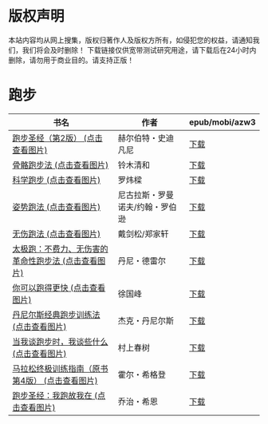 # 版权声明

本站内容均从网上搜集，版权归著作人及版权方所有，如侵犯您的权益，请通知我们，我们将会及时删除！ 下载链接仅供宽带测试研究用途，请下载后在24小时内删除，请勿用于商业目的。请支持正版！

# 跑步

| 书名 | 作者 | epub/mobi/azw3 |
| --- | --- | --- |
| [跑步圣经（第2版） (点击查看图片)](https://www.dushupai.com/attachment/2024/06/12/8b5e2c74c0565bed.jpg) | 赫尔伯特・史迪凡尼 | [下载](https://url89.ctfile.com/f/31084289-1375493785-dc64ee?p=8866) |
| [骨骼跑步法 (点击查看图片)](https://www.dushupai.com/attachment/2024/06/11/0eaeae0453ca1774.jpg) | 铃木清和 | [下载](https://url89.ctfile.com/f/31084289-1375513705-ae4487?p=8866) |
| [科学跑步 (点击查看图片)](https://www.dushupai.com/attachment/2024/06/10/946764caef8e5770.jpg) | 罗炜樑 | [下载](https://url89.ctfile.com/f/31084289-1357001116-ffd1e7?p=8866) |
| [姿势跑法 (点击查看图片)](https://www.dushupai.com/attachment/2024/06/09/7d35447a3dbd0eb5.jpg) | 尼古拉斯・罗曼诺夫/约翰・罗伯逊 | [下载](https://url89.ctfile.com/f/31084289-1356994021-a3d5e2?p=8866) |
| [无伤跑法 (点击查看图片)](https://www.dushupai.com/attachment/2024/06/08/9a908f58644a00a7.jpg) | 戴剑松/郑家轩 | [下载](https://url89.ctfile.com/f/31084289-1357052995-813cad?p=8866) |
| [太极跑：不费力、无伤害的革命性跑步法 (点击查看图片)](https://www.dushupai.com/attachment/2024/06/04/b34f706824b998b2.jpg) | 丹尼・德雷尔 | [下载](https://url89.ctfile.com/f/31084289-1357022770-1b926f?p=8866) |
| [你可以跑得更快 (点击查看图片)](https://www.dushupai.com/attachment/2024/06/04/6b3bb8de06f5f5a3.jpg) | 徐国峰 | [下载](https://url89.ctfile.com/f/31084289-1357021603-e4de89?p=8866) |
| [丹尼尔斯经典跑步训练法 (点击查看图片)](https://www.dushupai.com/attachment/2024/06/03/f46647f47f80d71c.jpg) | 杰克・丹尼尔斯 | [下载](https://url89.ctfile.com/f/31084289-1357018579-b7727c?p=8866) |
| [当我谈跑步时，我谈些什么 (点击查看图片)](https://www.dushupai.com/attachment/2024/06/02/e11fd536610b3b7c.jpg) | 村上春树 | [下载](https://url89.ctfile.com/f/31084289-1357013386-6178c4?p=8866) |
| [马拉松终极训练指南（原书第4版） (点击查看图片)](https://www.dushupai.com/attachment/2024/06/02/08fbc9988e5798ce.jpg) | 霍尔・希格登 | [下载](https://url89.ctfile.com/f/31084289-1357011541-fc8a9e?p=8866) |
| [跑步圣经：我跑故我在 (点击查看图片)](https://www.dushupai.com/attachment/2024/06/01/22e32653f0002916.jpg) | 乔治・希恩 | [下载](https://url89.ctfile.com/f/31084289-1357007326-3776ef?p=8866) |
